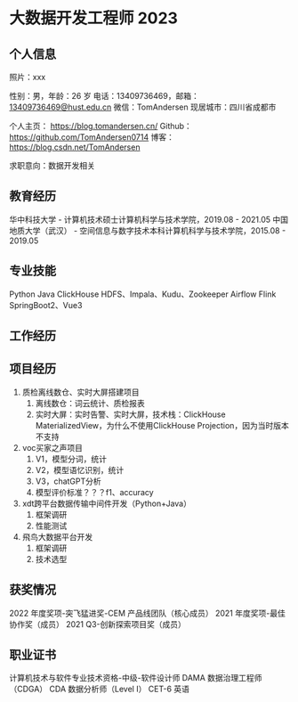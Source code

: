# 大数据开发工程师 2023


## 个人信息

照片：xxx

性别：男，年龄：26 岁
电话：13409736469，邮箱： 13409736469@hust.edu.cn
微信：TomAndersen
现居城市：四川省成都市

个人主页： https://blog.tomandersen.cn/
Github： https://github.com/TomAndersen0714
博客： https://blog.csdn.net/TomAndersen


求职意向：数据开发相关

## 教育经历

华中科技大学 - 计算机技术硕士计算机科学与技术学院，2019.08 - 2021.05
中国地质大学（武汉） - 空间信息与数字技术本科计算机科学与技术学院，2015.08 - 2019.05

## 专业技能

Python
Java
ClickHouse
HDFS、Impala、Kudu、Zookeeper
Airflow
Flink
SpringBoot2、Vue3


## 工作经历



## 项目经历

1. 质检离线数仓、实时大屏搭建项目
	1. 离线数仓：词云统计、质检报表
	2. 实时大屏：实时告警、实时大屏，技术栈：ClickHouse MaterializedView，为什么不使用ClickHouse Projection，因为当时版本不支持
2. voc买家之声项目
	1. V1，模型分词，统计
	2. V2，模型语忆识别，统计
	3. V3，chatGPT分析
	4. 模型评价标准？？？f1、accuracy
3. xdt跨平台数据传输中间件开发（Python+Java）
	1. 框架调研
	2. 性能测试
4. 飛鸟大数据平台开发
	1. 框架调研
	2. 技术选型

## 获奖情况

2022 年度奖项-突飞猛进奖-CEM 产品线团队（核心成员）
2021 年度奖项-最佳协作奖（成员）
2021 Q3-创新探索项目奖（成员）

## 职业证书

计算机技术与软件专业技术资格-中级-软件设计师
DAMA 数据治理工程师（CDGA）
CDA 数据分析师（Level I）
CET-6 英语